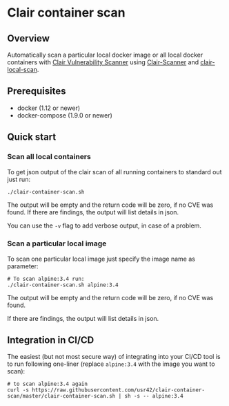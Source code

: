 # Clair container scan

## Overview
Automatically scan a particular local docker image or all local docker containers with [Clair Vulnerability Scanner](https://github.com/coreos/clair) using [Clair-Scanner](https://github.com/arminc/clair-scanner) and [clair-local-scan](https://github.com/arminc/clair-local-scan).

## Prerequisites
* docker (1.12 or newer)
* docker-compose (1.9.0 or newer)

## Quick start
### Scan all local containers
To get json output of the clair scan of all running containers to standard out just run:
```bash
./clair-container-scan.sh
```
The output will be empty and the return code will be zero, if no CVE was found.
If there are findings, the output will list details in json.

You can use the `-v` flag to add verbose output, in case of a problem.
### Scan a particular local image
To scan one particular local image just specify the image name as parameter:
```
# To scan alpine:3.4 run:
./clair-container-scan.sh alpine:3.4
```

The output will be empty and the return code will be zero, if no CVE was found.

If there are findings, the output will list details in json.

## Integration in CI/CD

The easiest (but not most secure way) of integrating into your CI/CD tool is to run following one-liner (replace `alpine:3.4` with the image you want to scan):
```
# to scan alpine:3.4 again
curl -s https://raw.githubusercontent.com/usr42/clair-container-scan/master/clair-container-scan.sh | sh -s -- alpine:3.4
```

